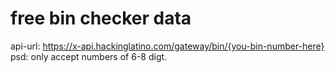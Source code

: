# free bin checker data
api-url: https://x-api.hackinglatino.com/gateway/bin/{you-bin-number-here}
psd: only accept numbers of 6-8 digt.
